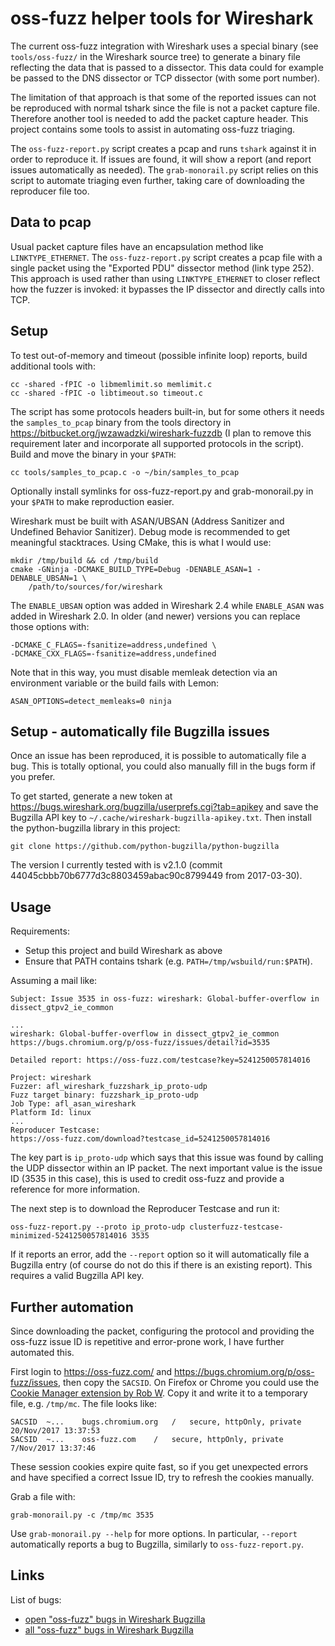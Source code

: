 # oss-fuzz helper tools for Wireshark
The current oss-fuzz integration with Wireshark uses a special binary
(see `tools/oss-fuzz/` in the Wireshark source tree) to generate a binary file
reflecting the data that is passed to a dissector. This data could for example
be passed to the DNS dissector or TCP dissector (with some port number).

The limitation of that approach is that some of the reported issues can not be
reproduced with normal tshark since the file is not a packet capture file.
Therefore another tool is needed to add the packet capture header. This
project contains some tools to assist in automating oss-fuzz triaging.

The `oss-fuzz-report.py` script creates a pcap and runs `tshark` against it in
order to reproduce it. If issues are found, it will show a report (and report
issues automatically as needed). The `grab-monorail.py` script relies on this
script to automate triaging even further, taking care of downloading the
reproducer file too.

## Data to pcap
Usual packet capture files have an encapsulation method like
`LINKTYPE_ETHERNET`. The `oss-fuzz-report.py` script creates a pcap file with a
single packet using the "Exported PDU" dissector method (link type 252). This
approach is used rather than using `LINKTYPE_ETHERNET` to closer reflect how the
fuzzer is invoked: it bypasses the IP dissector and directly calls into TCP.

## Setup
To test out-of-memory and timeout (possible infinite loop) reports, build
additional tools with:

    cc -shared -fPIC -o libmemlimit.so memlimit.c
    cc -shared -fPIC -o libtimeout.so timeout.c

The script has some protocols headers built-in, but for some others it needs the
`samples_to_pcap` binary from the tools directory in
https://bitbucket.org/jwzawadzki/wireshark-fuzzdb (I plan to remove this
requirement later and incorporate all supported protocols in the script). Build
and move the binary in your `$PATH`:

    cc tools/samples_to_pcap.c -o ~/bin/samples_to_pcap

Optionally install symlinks for oss-fuzz-report.py and grab-monorail.py in your
`$PATH` to make reproduction easier.

Wireshark must be built with ASAN/UBSAN (Address Sanitizer and Undefined
Behavior Sanitizer). Debug mode is recommended to get meaningful stacktraces.
Using CMake, this is what I would use:

    mkdir /tmp/build && cd /tmp/build
    cmake -GNinja -DCMAKE_BUILD_TYPE=Debug -DENABLE_ASAN=1 -DENABLE_UBSAN=1 \
        /path/to/sources/for/wireshark

The `ENABLE_UBSAN` option was added in Wireshark 2.4 while `ENABLE_ASAN` was
added in Wireshark 2.0. In older (and newer) versions you can replace those
options with:

    -DCMAKE_C_FLAGS=-fsanitize=address,undefined \
    -DCMAKE_CXX_FLAGS=-fsanitize=address,undefined

Note that in this way, you must disable memleak detection via an environment
variable or the build fails with Lemon:

    ASAN_OPTIONS=detect_memleaks=0 ninja

## Setup - automatically file Bugzilla issues
Once an issue has been reproduced, it is possible to automatically file a bug.
This is totally optional, you could also manually fill in the bugs form if you
prefer.

To get started, generate a new token at
https://bugs.wireshark.org/bugzilla/userprefs.cgi?tab=apikey and save the
Bugzilla API key to `~/.cache/wireshark-bugzilla-apikey.txt`. Then install the
python-bugzilla library in this project:

    git clone https://github.com/python-bugzilla/python-bugzilla

The version I currently tested with is v2.1.0 (commit
44045cbbb70b6777d3c8803459abac90c8799449 from 2017-03-30).

## Usage
Requirements:

 - Setup this project and build Wireshark as above
 - Ensure that PATH contains tshark (e.g. `PATH=/tmp/wsbuild/run:$PATH`).

Assuming a mail like:

    Subject: Issue 3535 in oss-fuzz: wireshark: Global-buffer-overflow in dissect_gtpv2_ie_common

    ...
    wireshark: Global-buffer-overflow in dissect_gtpv2_ie_common
    https://bugs.chromium.org/p/oss-fuzz/issues/detail?id=3535

    Detailed report: https://oss-fuzz.com/testcase?key=5241250057814016

    Project: wireshark
    Fuzzer: afl_wireshark_fuzzshark_ip_proto-udp
    Fuzz target binary: fuzzshark_ip_proto-udp
    Job Type: afl_asan_wireshark
    Platform Id: linux
    ...
    Reproducer Testcase:
    https://oss-fuzz.com/download?testcase_id=5241250057814016

The key part is `ip_proto-udp` which says that this issue was found by calling
the UDP dissector within an IP packet. The next important value is the issue ID
(3535 in this case), this is used to credit oss-fuzz and provide a reference for
more information.

The next step is to download the Reproducer Testcase and run it:

    oss-fuzz-report.py --proto ip_proto-udp clusterfuzz-testcase-minimized-5241250057814016 3535

If it reports an error, add the `--report` option so it will automatically file
a Bugzilla entry (of course do not do this if there is an existing report). This
requires a valid Bugzilla API key.

## Further automation
Since downloading the packet, configuring the protocol and providing the
oss-fuzz issue ID is repetitive and error-prone work, I have further automated
this.

First login to https://oss-fuzz.com/ and
https://bugs.chromium.org/p/oss-fuzz/issues, then copy the `SACSID`. On Firefox
or Chrome you could use the [Cookie Manager extension by Rob W][cookieext].
Copy it and write it to a temporary file, e.g. `/tmp/mc`. The file looks like:

    SACSID	~...	bugs.chromium.org	/	secure, httpOnly, private	20/Nov/2017 13:37:53
    SACSID	~...	oss-fuzz.com	/	secure, httpOnly, private	7/Nov/2017 13:37:46

These session cookies expire quite fast, so if you get unexpected errors and
have specified a correct Issue ID, try to refresh the cookies manually.

Grab a file with:

    grab-monorail.py -c /tmp/mc 3535

Use `grab-monorail.py --help` for more options. In particular, `--report`
automatically reports a bug to Bugzilla, similarly to `oss-fuzz-report.py`.

## Links
List of bugs:

 - [open "oss-fuzz" bugs in Wireshark Bugzilla][openbugs]
 - [all "oss-fuzz" bugs in Wireshark Bugzilla][allbugs]

 [cookieext]: https://github.com/Rob--W/cookie-manager
 [openbugs]: https://bugs.wireshark.org/bugzilla/buglist.cgi?f1=short_desc&o1=casesubstring&v1=%5Boss-fuzz%5D&bug_status=__open__
 [allbugs]: https://bugs.wireshark.org/bugzilla/buglist.cgi?f1=short_desc&o1=casesubstring&v1=%5Boss-fuzz%5D
